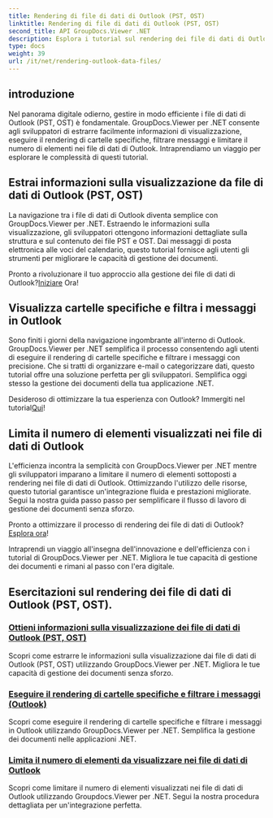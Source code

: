 ```yaml
---
title: Rendering di file di dati di Outlook (PST, OST)
linktitle: Rendering di file di dati di Outlook (PST, OST)
second_title: API GroupDocs.Viewer .NET
description: Esplora i tutorial sul rendering dei file di dati di Outlook (PST, OST) con GroupDocs.Viewer per .NET. Scopri tecniche efficienti di gestione dei documenti senza sforzo.
type: docs
weight: 39
url: /it/net/rendering-outlook-data-files/
---
```

## introduzione

Nel panorama digitale odierno, gestire in modo efficiente i file di dati di Outlook (PST, OST) è fondamentale. GroupDocs.Viewer per .NET consente agli sviluppatori di estrarre facilmente informazioni di visualizzazione, eseguire il rendering di cartelle specifiche, filtrare messaggi e limitare il numero di elementi nei file di dati di Outlook. Intraprendiamo un viaggio per esplorare le complessità di questi tutorial.

## Estrai informazioni sulla visualizzazione da file di dati di Outlook (PST, OST)
La navigazione tra i file di dati di Outlook diventa semplice con GroupDocs.Viewer per .NET. Estraendo le informazioni sulla visualizzazione, gli sviluppatori ottengono informazioni dettagliate sulla struttura e sul contenuto dei file PST e OST. Dai messaggi di posta elettronica alle voci del calendario, questo tutorial fornisce agli utenti gli strumenti per migliorare le capacità di gestione dei documenti. 

 Pronto a rivoluzionare il tuo approccio alla gestione dei file di dati di Outlook?[Iniziare](./get-view-info-outlook-data-file/) Ora!

## Visualizza cartelle specifiche e filtra i messaggi in Outlook
Sono finiti i giorni della navigazione ingombrante all'interno di Outlook. GroupDocs.Viewer per .NET semplifica il processo consentendo agli utenti di eseguire il rendering di cartelle specifiche e filtrare i messaggi con precisione. Che si tratti di organizzare e-mail o categorizzare dati, questo tutorial offre una soluzione perfetta per gli sviluppatori. Semplifica oggi stesso la gestione dei documenti della tua applicazione .NET.

 Desideroso di ottimizzare la tua esperienza con Outlook? Immergiti nel tutorial[Qui](./render-specific-folders-and-filter-messages-outlook/)!

## Limita il numero di elementi visualizzati nei file di dati di Outlook
L'efficienza incontra la semplicità con GroupDocs.Viewer per .NET mentre gli sviluppatori imparano a limitare il numero di elementi sottoposti a rendering nei file di dati di Outlook. Ottimizzando l'utilizzo delle risorse, questo tutorial garantisce un'integrazione fluida e prestazioni migliorate. Segui la nostra guida passo passo per semplificare il flusso di lavoro di gestione dei documenti senza sforzo.

 Pronto a ottimizzare il processo di rendering dei file di dati di Outlook?[Esplora ora](./limit-items-to-render-outlook-data-files/)!

Intraprendi un viaggio all'insegna dell'innovazione e dell'efficienza con i tutorial di GroupDocs.Viewer per .NET. Migliora le tue capacità di gestione dei documenti e rimani al passo con l'era digitale.
## Esercitazioni sul rendering dei file di dati di Outlook (PST, OST).
### [Ottieni informazioni sulla visualizzazione dei file di dati di Outlook (PST, OST)](./get-view-info-outlook-data-file/)
Scopri come estrarre le informazioni sulla visualizzazione dai file di dati di Outlook (PST, OST) utilizzando GroupDocs.Viewer per .NET. Migliora le tue capacità di gestione dei documenti senza sforzo.
### [Eseguire il rendering di cartelle specifiche e filtrare i messaggi (Outlook)](./render-specific-folders-and-filter-messages-outlook/)
Scopri come eseguire il rendering di cartelle specifiche e filtrare i messaggi in Outlook utilizzando GroupDocs.Viewer per .NET. Semplifica la gestione dei documenti nelle applicazioni .NET.
### [Limita il numero di elementi da visualizzare nei file di dati di Outlook](./limit-items-to-render-outlook-data-files/)
Scopri come limitare il numero di elementi visualizzati nei file di dati di Outlook utilizzando Groupdocs.Viewer per .NET. Segui la nostra procedura dettagliata per un'integrazione perfetta.